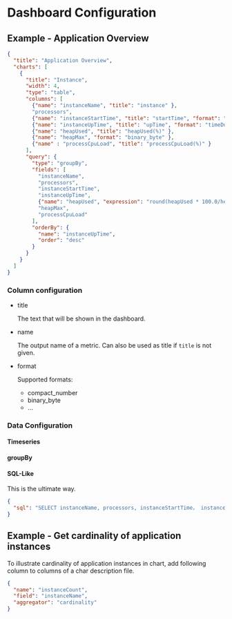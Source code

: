# Dashboard Configuration

## Example - Application Overview

```json
{
  "title": "Application Overview",
  "charts": [
    {
      "title": "Instance",
      "width": 4,
      "type": "table",
      "columns": [
        {"name": "instanceName", "title": "instance" },
        "processors",
        {"name": "instanceStartTime", "title": "startTime", "format": "dateTime" },
        {"name": "instanceUpTime", "title": "upTime", "format": "timeDuration" },
        {"name": "heapUsed", "title": "heapUsed(%)" },
        {"name": "heapMax", "format": "binary_byte" },
        {"name" : "processCpuLoad", "title": "processCpuLoad(%)" }
      ],
      "query": {
        "type": "groupBy",
        "fields": [
          "instanceName",
          "processors",
          "instanceStartTime",
          "instanceUpTime",
          {"name": "heapUsed", "expression": "round(heapUsed * 100.0/heapMax, 2)"},
          "heapMax",
          "processCpuLoad"
        ],
        "orderBy": {
          "name": "instanceUpTime",
          "order": "desc"
        }
      }
    }
  ]
}
```

### Column configuration

- title

  The text that will be shown in the dashboard.

- name

  The output name of a metric. Can also be used as title if `title` is not given.
- format

  Supported formats:
    - compact_number
    - binary_byte
    - ...

### Data Configuration

#### Timeseries

#### groupBy

#### SQL-Like

This is the ultimate way.

```json
{
  "sql": "SELECT instanceName, processors, instanceStartTime， instanceUpTime, round(heapUsed * 100.0/heapMax, 2) AS heapUsed, heapMax, processCpuLoad FROM jvm-metrics GROUP BY instanceName ORDER BY instanceUpTime DESC"
}
```

## Example - Get cardinality of application instances

To illustrate cardinality of application instances in chart, add following column to columns of a char description file.

```json
{
  "name": "instanceCount",
  "field": "instanceName",
  "aggregator": "cardinality"
}
```
